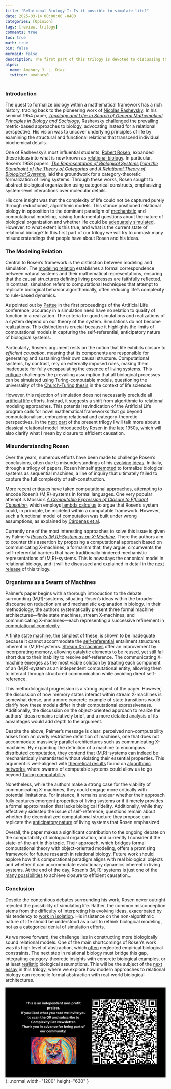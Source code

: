 ```yaml
---
title: "Relational Biology I: Is it possible to simulate life?"
date: 2025-03-14 00:00:00 -0400
categories: [Opinion]
tags: [review, trilogy]
comments: true
toc: true 
math: true
pin: false
mermaid: false
description: The first part of this trilogy is devoted to discussing the difference between model and simulation, one of the cornerstones for understanding relational biology. How true is it that Robert Rosen denied the possibility of simulating life? As we shall see, his insistence on the non-algorithmic nature of life should be understood as a call to rethink biological modeling, not as a categorical denial of simulation efforts. 
alpez:
  name: Amahury J. L. Diaz
  twitter: amahury0
---
```

### Introduction
The quest to formalize biology within a mathematical framework has a rich history, tracing back to the pioneering work of [Nicolas Rashevsky](https://en.wikipedia.org/wiki/Nicolas_Rashevsky). In his seminal 1954 paper, [_Topology and Life: In Search of General Mathematical Principles in Biology and Sociology_](https://sci-hub.ru/https://doi.org/10.1007/BF02484495), Rashevsky challenged the prevailing metric-based approaches to biology, advocating instead for a relational perspective. His vision was to uncover underlying principles of life by examining the structural and functional relations that transcend individual biochemical details.

One of Rashevsky’s most influential students, [Robert Rosen](https://www.rosenlife.org/), expanded these ideas into what is now known as [relational biology](https://ahlouie.com/relational-biology/). In particular, Rosen’s 1958 papers, [_The Representation of Biological Systems from the Standpoint of the Theory of Categories_](https://sci-hub.ru/https://doi.org/10.1007/BF02477890) and [_A Relational Theory of Biological Systems_](https://sci-hub.ru/10.1007/bf02478302), laid the groundwork for a category-theoretic formalization of living systems. Through these works, Rosen sought to abstract biological organization using categorical constructs, emphasizing system-level interactions over molecular details.

His core insight was that the complexity of life could not be captured purely through reductionist, algorithmic models. This stance positioned relational biology in opposition to the dominant paradigm of [mechanistic](https://en.wikipedia.org/wiki/Mechanism_(philosophy)) and computational modeling, raising fundamental questions about the nature of biological organization and whether life could be [adequately simulated](https://www.mdpi.com/2227-7390/12/22/3529). However, to what extent is this true, and what is the current state of relational biology? In this first part of our trilogy we will try to unmask many misunderstandings that people have about Rosen and his ideas. 

### The Modeling Relation
Central to Rosen’s framework is the distinction between modeling and simulation. The [modeling relation](https://www.osti.gov/servlets/purl/10460) establishes a formal correspondence between natural systems and their mathematical representations, ensuring that the causal structures defining living processes are faithfully reflected. In contrast, simulation refers to computational techniques that attempt to replicate biological behavior algorithmically, often reducing life’s complexity to rule-based dynamics.

As pointed out by [Pattee](https://www.researchgate.net/profile/Howard-Pattee/publication/221586859_Simulations_Realizations_and_Theories_of_Life/links/0912f5017387295d4a000000/Simulations-Realizations-and-Theories-of-Life.pdf) in the first proceedings of the Artificial Life conference, accuracy in a simulation need have no relation to quality of function in a realization. The criteria for good simulations and realizations of a system depend on our theory of the system. Simulations do not become realizations. This distinction is crucial because it highlights the limits of computational models in capturing the self-referential, anticipatory nature of biological systems. 

Particularly, Rosen’s argument rests on the notion that life exhibits closure to _efficient causation_, meaning that its components are responsible for generating and sustaining their own causal structure. Computational systems, by contrast, rely on externally imposed rules, making them inadequate for fully encapsulating the essence of living systems. This [critique](https://sci-hub.ru/https://doi.org/10.1016/j.jtbi.2009.11.010) challenges the prevailing assumption that all biological processes can be simulated using Turing-computable models, questioning the universality of the [Church-Turing thesis](https://en.wikipedia.org/wiki/Church%E2%80%93Turing_thesis) in the context of life sciences.

However, this rejection of simulation does not necessarily preclude all [artificial life](https://en.wikipedia.org/wiki/Artificial_life) efforts. Instead, it suggests a shift from algorithmic to relational modeling approaches. This potential revindication of the Artificial Life program calls for novel mathematical frameworks that go beyond computationalism, embracing relational and category-theoretic perspectives. In the [next part](https://amahury.github.io/posts/trilogy-relational-biology-II/) of the present trilogy I will talk more about a classical relational model introduced by Rosen in the late 1950s, which will also clarify what I mean by closure to efficient causation.

### Misunderstanding Rosen
Over the years, numerous efforts have been made to challenge Rosen’s conclusions, often due to misunderstandings of his [evolving ideas](https://sci-hub.ru/https://doi.org/10.1002/cbdv.200790187). Initially, through a trilogy of papers, Rosen himself [attempted](https://link.springer.com/article/10.1007/BF02476831) to formalize biological systems as sequential machines, a line of inquiry that ultimately failed to capture the full complexity of self-construction. 

More recent critiques have taken computational approaches, attempting to encode Rosen’s (M,R)-systems in formal languages. One very popular attempt is Mossio’s [_A Computable Expression of Closure to Efficient Causation_](https://sci-hub.ru/https://doi.org/10.1016/j.jtbi.2008.12.012), which employs [lambda calculus](https://en.wikipedia.org/wiki/Lambda_calculus) to argue that Rosen’s system could, in principle, be modeled within a computable framework. However, such a functional model of computation was built under wrong assumptions, as explained by [Cárdenas et al](https://sci-hub.ru/https://doi.org/10.1016/j.jtbi.2009.11.010).

Currently one of the most interesting approaches to solve this issue is given by Palmer’s [_Rosen’s (M,R)-System as an X-Machine_](https://sci-hub.ru/https://doi.org/10.1016/j.jtbi.2016.08.007). There the authors aim to counter this assertion by proposing a computational approach based on communicating X-machines, a formalism that, they argue, circumvents the self-referential barriers that have traditionally hindered mechanistic representations of (M,R)-systems. This is nowadays the canonical model in relational biology, and it will be discussed and explained in detail in the [next release](https://amahury.github.io/posts/trilogy-relational-biology-II/) of this trilogy.

### Organisms as a Swarm of Machines
Palmer’s paper begins with a thorough introduction to the debate surrounding (M,R)-systems, situating Rosen’s ideas within the broader discourse on reductionism and mechanistic explanation in biology. In their methodology, the authors systematically present three formal machine architectures—finite state machines, stream X-machines, and communicating X-machines—each representing a successive refinement in [computational complexity](https://en.wikipedia.org/wiki/Computational_complexity).

A [finite state machine](https://en.wikipedia.org/wiki/Finite-state_machine), the simplest of these, is shown to be inadequate because it cannot accommodate the [self-referential](https://en.wikipedia.org/wiki/Self-reference) entailment structures inherent in (M,R)-systems. [Stream X-machines](https://en.wikipedia.org/wiki/Stream_X-Machine) offer an improvement by incorporating memory, allowing catalytic elements to be reused, yet still fall short due to their inability to resolve self-reference. The communicating X-machine emerges as the most viable solution by treating each component of an (M,R)-system as an independent computational entity, allowing them to interact through structured communication while avoiding direct self-reference.

This methodological progression is a strong aspect of the paper. However, the discussion of how memory states interact within stream X-machines is somewhat dense, and a more concrete example of state transitions would clarify how these models differ in their computational expressiveness. Additionally, the discussion on the object-oriented approach to realize the authors’ ideas remains relatively brief, and a more detailed analysis of its advantages would add depth to the argument.

Despite the above, Palmer’s message is clear: perceived non-computability arises from an overly restrictive definition of machines, one that does not accommodate massively parallel architectures such as communicating X-machines. By expanding the definition of a machine to encompass distributed computation, they contend that (M,R)-systems can indeed be mechanistically instantiated without violating their essential properties. This argument is well-aligned with [theoretical results](https://www.worldscientific.com/doi/abs/10.1142/9789811200076_0009) found on [algorithmic networks](https://www.sciencedirect.com/science/article/pii/S0304397519301550), where swarms of computable systems could allow us to go beyond [Turing computability](https://en.wikipedia.org/wiki/Turing_completeness).

Nonetheless, while the authors make a strong case for the viability of communicating X-machines, they could engage more critically with potential limitations. For instance, it remains unclear whether their approach fully captures emergent properties of living systems or if it merely provides a formal approximation that lacks biological fidelity. Additionally, while they effectively sidestep the issue of self-reference, questions remain about whether the decentralized computational structure they propose can replicate the [anticipatory nature](https://en.wikipedia.org/wiki/Anticipatory_Systems) of living systems that Rosen emphasized.

Overall, the paper makes a significant contribution to the ongoing debate on the computability of biological organization, and currently I consider it the state-of-the-art in this topic. Their approach, which bridges formal computational theory with object-oriented modeling, offers a promising framework for future research in relational biology. Future work should explore how this computational paradigm aligns with real biological objects and whether it can accommodate evolutionary dynamics inherent in living systems. At the end of the day, Rosen’s (M, R)-systems is just one of the [many possibilities](https://www.sciencedirect.com/science/article/abs/pii/S0303264721001167) to achieve closure to efficient causation…

### Conclusion
Despite the contentious debates surrounding his work, Rosen never outright rejected the possibility of simulating life. Rather, the common misconception stems from the difficulty of interpreting his evolving ideas, exacerbated by his tendency to [work in isolation](https://sci-hub.ru/https://doi.org/10.1016/j.biosystems.2019.104063). His insistence on the non-algorithmic nature of life should be understood as a call to rethink biological modeling, not as a categorical denial of simulation efforts. 

As we move forward, the challenge lies in constructing more biologically sound relational models. One of the main shortcomings of Rosen’s work was its high level of abstraction, which [often](https://journals.sagepub.com/doi/full/10.1177/10597123211066155) neglected empirical biological constraints. The next step in relational biology must bridge this gap, integrating category-theoretic insights with concrete biological examples, or at least [realistic](https://sci-hub.ru/https://doi.org/10.1016/j.biosystems.2021.104463) biological assumptions. This will be the subject of the [next essay](https://amahury.github.io/posts/trilogy-relational-biology-II/) in this trilogy, where we explore how modern approaches to relational biology can reconcile formal abstraction with real-world biological architectures.

![Desktop View](/assets/img/fix/complexity-cat-newsletter.png){: .normal width="1200" height="630" }
